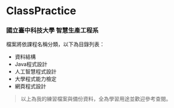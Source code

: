 # ClassPractice

<h3>國立臺中科技大學 智慧生產工程系</h3>  
  
檔案將依課程名稱分類，以下為目錄列表：
+ 資料結構
+ Java程式設計
+ 人工智慧程式設計
+ 大學程式能力檢定
+ 網頁程式設計

> 以上為我的練習檔案與備份資料，全為學習用途並歡迎參考查閱。  
